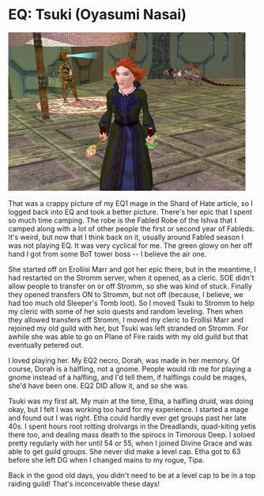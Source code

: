 # EQ: Tsuki (Oyasumi Nasai)

![eqgame-2008-04-09-20-11-01-28.jpg](../uploads/2008/04/eqgame-2008-04-09-20-11-01-28.jpg)

That was a crappy picture of my EQ1 mage in the Shard of Hate article, so I logged back into EQ and took a better picture. There's her epic that I spent so much time camping. The robe is the Fabled Robe of the Ishva that I camped along with a lot of other people the first or second year of Fableds. It's weird, but now that I think back on it, usually around Fabled season I was not playing EQ. It was very cyclical for me. The green glowy on her off hand I got from some BoT tower boss -- I believe the air one.

She started off on Erollisi Marr and got her epic there, but in the meantime, I had restarted on the Stromm server, when it opened, as a cleric. SOE didn't allow people to transfer on or off Stromm, so she was kind of stuck. Finally they opened transfers ON to Stromm, but not off (because, I believe, we had too much old Sleeper's Tomb loot). So I moved Tsuki to Stromm to help my cleric with some of her solo quests and random leveling. Then when they allowed transfers off Stromm, I moved my cleric to Erollisi Marr and rejoined my old guild with her, but Tsuki was left stranded on Stromm. For awhile she was able to go on Plane of Fire raids with my old guild but that eventually petered out.

I loved playing her. My EQ2 necro, Dorah, was made in her memory. Of course, Dorah is a halfling, not a gnome. People would rib me for playing a gnome instead of a halfling, and I'd tell them, if halflings could be mages, she'd have been one. EQ2 DID allow it, and so she was.

Tsuki was my first alt. My main at the time, Etha, a halfling druid, was doing okay, but I felt I was working too hard for my experience. I started a mage and found out I was right. Etha could hardly ever get groups past her late 40s. I spent hours root rotting drolvargs in the Dreadlands, quad-kiting yetis there too, and dealing mass death to the spirocs in Timorous Deep. I soloed pretty regularly with her until 54 or 55, when I joined Divine Grace and was able to get guild groups. She never did make a level cap. Etha got to 63 before she left DG when I changed mains to my rogue, Tipa.

Back in the good old days, you didn't need to be at a level cap to be in a top raiding guild! That's inconceivable these days!

